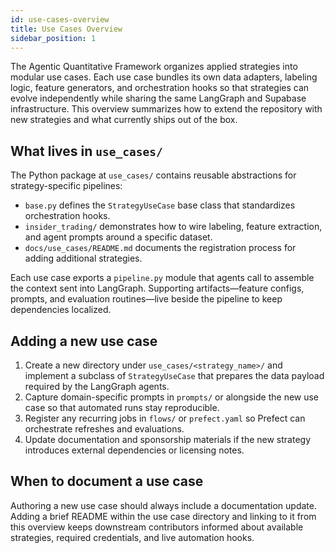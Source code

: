 ```yaml
---
id: use-cases-overview
title: Use Cases Overview
sidebar_position: 1
---
```


The Agentic Quantitative Framework organizes applied strategies into modular use cases. Each use case bundles its own data
adapters, labeling logic, feature generators, and orchestration hooks so that strategies can evolve independently while
sharing the same LangGraph and Supabase infrastructure. This overview summarizes how to extend the repository with new
strategies and what currently ships out of the box.

## What lives in `use_cases/`

The Python package at `use_cases/` contains reusable abstractions for strategy-specific pipelines:

- `base.py` defines the `StrategyUseCase` base class that standardizes orchestration hooks.
- `insider_trading/` demonstrates how to wire labeling, feature extraction, and agent prompts around a specific dataset.
- `docs/use_cases/README.md` documents the registration process for adding additional strategies.

Each use case exports a `pipeline.py` module that agents call to assemble the context sent into LangGraph. Supporting
artifacts—feature configs, prompts, and evaluation routines—live beside the pipeline to keep dependencies localized.

## Adding a new use case

1. Create a new directory under `use_cases/<strategy_name>/` and implement a subclass of `StrategyUseCase` that prepares the
   data payload required by the LangGraph agents.
2. Capture domain-specific prompts in `prompts/` or alongside the new use case so that automated runs stay reproducible.
3. Register any recurring jobs in `flows/` or `prefect.yaml` so Prefect can orchestrate refreshes and evaluations.
4. Update documentation and sponsorship materials if the new strategy introduces external dependencies or licensing notes.

## When to document a use case

Authoring a new use case should always include a documentation update. Adding a brief README within the use case directory and
linking to it from this overview keeps downstream contributors informed about available strategies, required credentials, and
live automation hooks.
